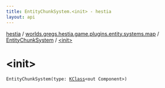 ```yaml
---
title: EntityChunkSystem.<init> - hestia
layout: api
---
```


<div class='api-docs-breadcrumbs'><a href="../../index.html">hestia</a> / <a href="../index.html">worlds.gregs.hestia.game.plugins.entity.systems.map</a> / <a href="index.html">EntityChunkSystem</a> / <a href="./-init-.html">&lt;init&gt;</a></div>

# &lt;init&gt;

<div class="signature"><code><span class="identifier">EntityChunkSystem</span><span class="symbol">(</span><span class="parameterName" id="worlds.gregs.hestia.game.plugins.entity.systems.map.EntityChunkSystem$<init>(kotlin.reflect.KClass((com.artemis.Component)))/type">type</span><span class="symbol">:</span>&nbsp;<a href="https://kotlinlang.org/api/latest/jvm/stdlib/kotlin.reflect/-k-class/index.html"><span class="identifier">KClass</span></a><span class="symbol">&lt;</span><span class="keyword">out</span>&nbsp;<span class="identifier">Component</span><span class="symbol">&gt;</span><span class="symbol">)</span></code></div>
